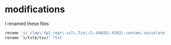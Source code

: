 # modifications

I renamed these files

```bash
rename 's/_clmp\.fp2_repr\.ssl\.Tzo\-C\-0402G\-R1R2\-contam\-noisolate\-Tzo_scaffolds_TzC0402G_contam_R1R2_noIsolate_great10000_per10000_all\-RG//' *txt
rename `s/txt$/tsv/' *txt
```
